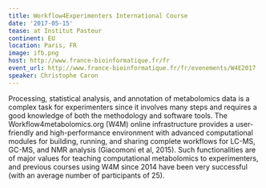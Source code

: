 ```yaml
---
title: Workflow4Experimenters International Course
date: '2017-05-15'
tease: at Institut Pasteur
continent: EU
location: Paris, FR
image: ifb.png
host: http://www.france-bioinformatique.fr/fr
event_url: http://www.france-bioinformatique.fr/fr/evenements/W4E2017
speaker: Christophe Caron
---
```


Processing, statistical analysis, and annotation of metabolomics data is a complex task for experimenters since it involves many steps and requires a good knowledge of both the methodology and software tools. The Workflow4metabolomics.org (W4M) online infrastructure provides a user-friendly and high-performance environment with advanced computational modules for building, running, and sharing complete workflows for LC-MS, GC-MS, and NMR analysis (Giacomoni et al, 2015). Such functionalities are of major values for teaching computational metabolomics to experimenters, and previous courses using W4M since 2014 have been very successful (with an average number of participants of 25).